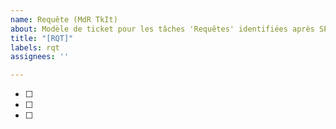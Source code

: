 ```yaml
---
name: Requête (MdR TkIt)
about: Modèle de ticket pour les tâches 'Requêtes' identifiées après SPEF
title: "[RQT]"
labels: rqt
assignees: ''

---
```


- [ ]
- [ ]
- [ ]
